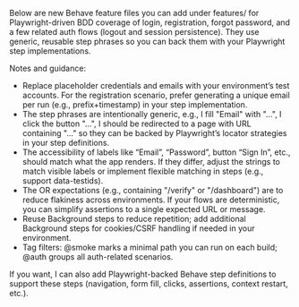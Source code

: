 Below are new Behave feature files you can add under features/ for Playwright-driven BDD coverage of login, registration, forgot password, and a few related auth flows (logout and session persistence). They use generic, reusable step phrases so you can back them with your Playwright step implementations.
 
Notes and guidance:
- Replace placeholder credentials and emails with your environment’s test accounts. For the registration scenario, prefer generating a unique email per run (e.g., prefix+timestamp) in your step implementation.
- The step phrases are intentionally generic, e.g., I fill "Email" with "...", I click the button "...", I should be redirected to a page with URL containing "..." so they can be backed by Playwright’s locator strategies in your step definitions.
- The accessibility of labels like “Email”, “Password”, button “Sign In”, etc., should match what the app renders. If they differ, adjust the strings to match visible labels or implement flexible matching in steps (e.g., support data-testids).
- The OR expectations (e.g., containing "/verify" or "/dashboard") are to reduce flakiness across environments. If your flows are deterministic, you can simplify assertions to a single expected URL or message.
- Reuse Background steps to reduce repetition; add additional Background steps for cookies/CSRF handling if needed in your environment.
- Tag filters: @smoke marks a minimal path you can run on each build; @auth groups all auth-related scenarios.

If you want, I can also add Playwright-backed Behave step definitions to support these steps (navigation, form fill, clicks, assertions, context restart, etc.).